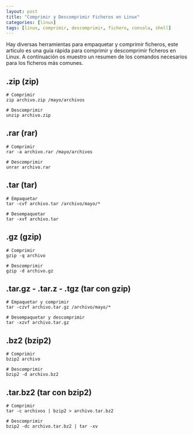 ```yaml
---
layout: post
title: "Comprimir y Descomprimir Ficheros en Linux"
categories: [linux]
tags: [linux, comprimir, descomprimir, fichero, consola, shell]
---
```


Hay diversas herramientas para empaquetar y comprimir ficheros, este articulo es una guía rápida para comprimir y descomprimir ficheros en Linux.
A continuación os muestro un resumen de los comandos necesarios para los ficheros más comunes.

<!--more-->

## .zip (zip)
```shell
# Comprimir
zip archivo.zip /mayo/archivos

# Descomprimir
unzip archivo.zip
```

## .rar (rar)
```shell
# Comprimir
rar -a archivo.rar /mayo/archivos

# Descomprimir
unrar archivo.rar
```

## .tar (tar)
```shell
# Empaquetar
tar -cvf archivo.tar /archivo/mayo/*

# Desempaquetar
tar -xvf archivo.tar
```

## .gz (gzip)
```shell
# Comprimir
gzip -q archivo

# Descomprimir
gzip -d archivo.gz
```

## .tar.gz - .tar.z - .tgz (tar con gzip)
```shell
# Empaquetar y comprimir
tar -czvf archivo.tar.gz /archivo/mayo/*

# Desempaquetar y descomprimir
tar -xzvf archivo.tar.gz
```

## .bz2 (bzip2)
```shell
# Comprimir
bzip2 archivo

# Descomprimir
bzip2 -d archivo.bz2
```

## .tar.bz2 (tar con bzip2)
```shell
# Comprimir
tar -c archivos | bzip2 > archivo.tar.bz2

# Descomprimir
bzip2 -dc archivo.tar.bz2 | tar -xv
```
